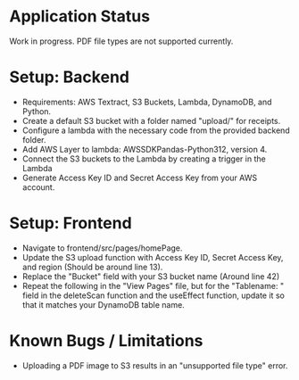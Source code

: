 # Application Status

Work in progress. PDF file types are not supported currently.

# Setup: Backend

- Requirements: AWS Textract, S3 Buckets, Lambda, DynamoDB, and Python.
- Create a default S3 bucket with a folder named "upload/" for receipts.
- Configure a lambda with the necessary code from the provided backend folder.
- Add AWS Layer to lambda: AWSSDKPandas-Python312, version 4.
- Connect the S3 buckets to the Lambda by creating a trigger in the Lambda
- Generate Access Key ID and Secret Access Key from your AWS account. 

# Setup: Frontend

- Navigate to frontend/src/pages/homePage.
- Update the S3 upload function with Access Key ID, Secret Access Key, and region (Should be around line 13).
- Replace the "Bucket" field with your S3 bucket name (Around line 42)
- Repeat the following in the "View Pages" file, but for the "Tablename: " field in the deleteScan function and the useEffect function, update it so that it matches your DynamoDB table name.

# Known Bugs / Limitations

- Uploading a PDF image to S3 results in an "unsupported file type" error.
